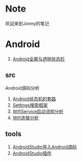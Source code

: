 # Note

欢迎来到Jonny的笔记

# Android

1. [Android全屏与透明状态栏](https://github.com/JohnyPeng/Note/blob/master/Android/Android%E5%85%A8%E5%B1%8F%E4%B8%8E%E9%80%8F%E6%98%8E%E7%8A%B6%E6%80%81%E6%A0%8F.md)

## src

Android源码分析

1. [Android状态机的套路](https://github.com/JohnyPeng/Note/blob/master/Android/src/Android%E7%8A%B6%E6%80%81%E6%9C%BA%E7%9A%84%E5%A5%97%E8%B7%AF.md)
2. [Settings搜索框架](https://github.com/JohnyPeng/Note/blob/master/Android/src/Settings%E6%90%9C%E7%B4%A2%E6%A1%86%E6%9E%B6.md)
3. [WifiService启动流程分析](https://github.com/JohnyPeng/Note/blob/master/Android/src/WifiService%E5%90%AF%E5%8A%A8%E6%B5%81%E7%A8%8B%E5%88%86%E6%9E%90.md)
4. [Wifi连接分析](https://github.com/JohnyPeng/Note/blob/master/Android/src/Wifi%E8%BF%9E%E6%8E%A5%E5%88%86%E6%9E%90.md)

## tools

1. [AndroidStudio导入Android源码](https://github.com/JohnyPeng/Note/blob/master/Android/tools/AndroidStudio%E5%AF%BC%E5%85%A5%E6%BA%90%E7%A0%81.md)
2. [AndroidStudio插件](https://github.com/JohnyPeng/Note/blob/master/Android/tools/AndroidStudio%E6%8F%92%E4%BB%B6%E8%87%AA%E7%94%A8.md)